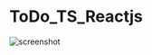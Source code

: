 # ToDo_TS_Reactjs
![screenshot](https://github.com/huuthang28cb/Nhom3_IVS_ThucTapChuyenNganh/blob/master/frontend/public/images/home.PNG)
